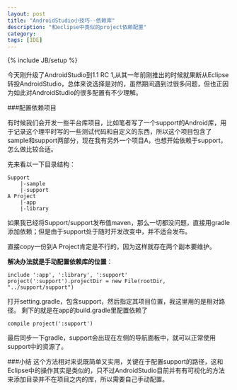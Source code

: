 ```yaml
---
layout: post
title: "AndroidStudio小技巧--依赖库"
description: "和eclipse中类似的project依赖配置"
category: 
tags: [IDE]
---
```

{% include JB/setup %}

今天刚升级了AndroidStudio到1.1 RC 1,从其一年前刚推出的时候就果断从Eclipse转投AndroidStudio，总体来说选择是对的，虽然期间遇到过很多问题，但也正因为如此对AndroidStudio的很多配置有不少理解。

###配置依赖项目

有时候我们会开发一些平台库项目，比如笔者写了一个support的Android库，用于记录这个理平时写的一些测试代码和自定义的东西，所以这个项目包含了sample和support两部分，现在我有另外一个项目A，也想开始依赖于support，怎么做比较合适。 

先来看以一下目录结构：

	Support
		|-sample
		|-support
	A Project
		|-app
		|-library
		

如果我已经将Support/support发布值maven，那么一切都没问题，直接用gradle添加依赖；但是由于support处于随时开发改变中，并不适合发布。

直接copy一份到A Project肯定是不行的，因为这样就存在两个副本要维护。


**解决办法就是手动配置依赖库的位置**：

	include ':app', ':library', ':support'
	project(':support').projectDir = new File(rootDir, "../support/support")
	
打开setting.gradle，包含support，然后指定其项目位置，我这里用的是相对路径。
剩下的就是在app的build.gradle里配置依赖了

	compile project(':support')

最后同步一下gradle，support会出现在左侧的导航面板中，就可以正常使用support中的资源了。

###小结
这个方法相对来说既简单又实用，关键在于配置support的路径，这和Eclipse中的操作其实是类似的，只不过AndroidStudio目前并有有可视化的方法来添加目录并不在项目之内的库，所以需要自己手动配置。


